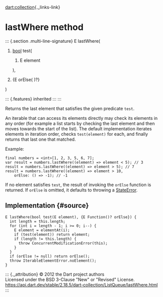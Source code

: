 [dart:collection](../../dart-collection/dart-collection-library){._links-link}

lastWhere method
================

::: {.section .multi-line-signature}
E lastWhere(

1.  [bool](../../dart-core/bool-class) test(
    1.  E element

    ),
2.  {E orElse( )?}

)

::: {.features}
inherited
:::
:::

Returns the last element that satisfies the given predicate `test`.

An iterable that can access its elements directly may check its elements
in any order (for example a list starts by checking the last element and
then moves towards the start of the list). The default implementation
iterates elements in iteration order, checks `test(element)` for each,
and finally returns that last one that matched.

Example:

``` {.language-dart data-language="dart"}
final numbers = <int>[1, 2, 3, 5, 6, 7];
var result = numbers.lastWhere((element) => element < 5); // 3
result = numbers.lastWhere((element) => element > 5); // 7
result = numbers.lastWhere((element) => element > 10,
    orElse: () => -1); // -1
```

If no element satisfies `test`, the result of invoking the `orElse`
function is returned. If `orElse` is omitted, it defaults to throwing a
[StateError](../../dart-core/stateerror-class).

Implementation {#source}
--------------

``` {.language-dart data-language="dart"}
E lastWhere(bool test(E element), {E Function()? orElse}) {
  int length = this.length;
  for (int i = length - 1; i >= 0; i--) {
    E element = elementAt(i);
    if (test(element)) return element;
    if (length != this.length) {
      throw ConcurrentModificationError(this);
    }
  }
  if (orElse != null) return orElse();
  throw IterableElementError.noElement();
}
```

::: {._attribution}
© 2012 the Dart project authors\
Licensed under the BSD 3-Clause \"New\" or \"Revised\" License.\
<https://api.dart.dev/stable/2.18.5/dart-collection/ListQueue/lastWhere.html>
:::
